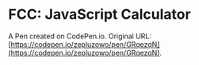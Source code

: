 # FCC: JavaScript Calculator

A Pen created on CodePen.io. Original URL: [https://codepen.io/zepluzowo/pen/GRqezqN](https://codepen.io/zepluzowo/pen/GRqezqN).


